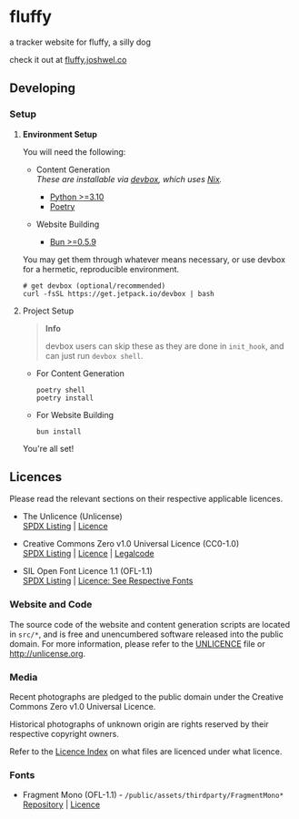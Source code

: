 # fluffy

a tracker website for fluffy, a silly dog

check it out at [fluffy.joshwel.co](https://fluffy.joshwel.co)

## Developing

### Setup

1. **Environment Setup**

    You will need the following:

    - Content Generation  
        _These are installable via [devbox](https://github.com/jetpack-io/devbox), which uses [Nix](https://nixos.org/)._
        - [Python >=3.10](https://www.python.org/)
        - [Poetry](https://python-poetry.org/)

    - Website Building  
        - [Bun >=0.5.9](https://bun.sh/)

    You may get them through whatever means necessary, or use devbox for a hermetic, reproducible environment.

    ```shell
    # get devbox (optional/recommended)
    curl -fsSL https://get.jetpack.io/devbox | bash
    ```

2. Project Setup

    > **Info**
    >
    > devbox users can skip these as they are done in `init_hook`, and can just run `devbox shell`.

    - For Content Generation

        ```
        poetry shell
        poetry install
        ```

    - For Website Building

        ```
        bun install
        ```

    You're all set!

## Licences

Please read the relevant sections on their respective applicable licences.

- The Unlicence (Unlicense)  
    [SPDX Listing](https://spdx.org/licenses/Unlicense.html) | [Licence](/UNLICENCE)

- Creative Commons Zero v1.0 Universal Licence (CC0-1.0)  
    [SPDX Listing](https://spdx.org/licenses/CC0-1.0.html) | [Licence](/LICENCE.CC0) | [Legalcode](/LEGALCODE.CC0)

- SIL Open Font Licence 1.1 (OFL-1.1)  
    [SPDX Listing](https://spdx.org/licenses/OFL-1.0.html) | [Licence: See Respective Fonts](#fonts)

### Website and Code

The source code of the website and content generation scripts are located in `src/*`, and is free and unencumbered software released into the public domain. For more information, please refer to the [UNLICENCE](/UNLICENCE) file or <http://unlicense.org>.

### Media

Recent photographs are pledged to the public domain under the Creative Commons Zero v1.0 Universal Licence.

Historical photographs of unknown origin are rights reserved by their respective copyright owners.

Refer to the [Licence Index](/public/assets/licenceindex) on what files are licenced under what licence.

### Fonts

- Fragment Mono (OFL-1.1) - `/public/assets/thirdparty/FragmentMono*`  
    [Repository](https://github.com/weiweihuanghuang/fragment-mono) | [Licence](/public/assets/thirdparty/FragmentMono-LICENCE.txt)
